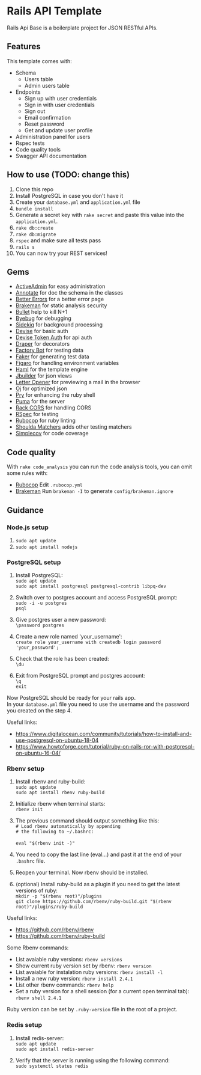 # Rails API Template

Rails Api Base is a boilerplate project for JSON RESTful APIs.

## Features

This template comes with:
- Schema
  - Users table
  - Admin users table
- Endpoints
  - Sign up with user credentials
  - Sign in with user credentials
  - Sign out
  - Email confirmation
  - Reset password
  - Get and update user profile
- Administration panel for users
- Rspec tests
- Code quality tools
- Swagger API documentation

## How to use (TODO: change this)

1. Clone this repo
2. Install PostgreSQL in case you don't have it
3. Create your `database.yml` and `application.yml` file
4. `bundle install`
5. Generate a secret key with `rake secret` and paste this value into the `application.yml`.
6. `rake db:create`
7. `rake db:migrate`
8. `rspec` and make sure all tests pass
9. `rails s`
10. You can now try your REST services!

## Gems

- [ActiveAdmin](https://github.com/activeadmin/activeadmin) for easy administration
- [Annotate](https://github.com/ctran/annotate_models) for doc the schema in the classes
- [Better Errors](https://github.com/charliesome/better_errors) for a better error page
- [Brakeman](https://github.com/presidentbeef/brakeman) for static analysis security
- [Bullet](https://github.com/flyerhzm/bullet) help to kill N+1
- [Byebug](https://github.com/deivid-rodriguez/byebug) for debugging
- [Sidekiq](https://github.com/mperham/sidekiq) for background processing
- [Devise](https://github.com/plataformatec/devise) for basic auth
- [Devise Token Auth](https://github.com/lynndylanhurley/devise_token_auth) for api auth
- [Draper](https://github.com/drapergem/draper) for decorators
- [Factory Bot](https://github.com/thoughtbot/factory_bot) for testing data
- [Faker](https://github.com/stympy/faker) for generating test data
- [Figaro](https://github.com/laserlemon/figaro) for handling environment variables
- [Haml](https://github.com/haml/haml) for the template engine
- [Jbuilder](https://github.com/rails/jbuilder) for json views
- [Letter Opener](https://github.com/ryanb/letter_opener) for previewing a mail in the browser
- [Oj](https://github.com/ohler55/oj) for optimized json
- [Pry](https://github.com/pry/pry) for enhancing the ruby shell
- [Puma](https://github.com/puma/puma) for the server
- [Rack CORS](https://github.com/cyu/rack-cors) for handling CORS
- [RSpec](https://github.com/rspec/rspec) for testing
- [Rubocop](https://github.com/bbatsov/rubocop/) for ruby linting
- [Shoulda Matchers](https://github.com/thoughtbot/shoulda-matchers) adds other testing matchers
- [Simplecov](https://github.com/colszowka/simplecov) for code coverage

## Code quality

With `rake code_analysis` you can run the code analysis tools, you can omit some rules with:

- [Rubocop](https://github.com/bbatsov/rubocop/blob/master/config/default.yml) Edit `.rubocop.yml`
- [Brakeman](https://github.com/presidentbeef/brakeman) Run `brakeman -I` to generate `config/brakeman.ignore`

## Guidance

### Node.js setup

1. `sudo apt update`
2. `sudo apt install nodejs`

### PostgreSQL setup

1. Install PostgreSQL:\
    `sudo apt update`\
    `sudo apt install postgresql postgresql-contrib libpq-dev`

2. Switch over to postgres account and access PostgreSQL prompt:\
    `sudo -i -u postgres`\
    `psql`

3. Give postgres user a new password:\
    `\password postgres`

4. Create a new role named 'your_username':\
    `create role your_username with createdb login password 'your_password';`

5. Check that the role has been created:\
    `\du`

6. Exit from PostgreSQL prompt and postgres account:\
    `\q`\
    `exit`

Now PostgreSQL should be ready for your rails app.\
In your `database.yml` file you need to use the username and the password you created on the step 4.

Useful links:
  - https://www.digitalocean.com/community/tutorials/how-to-install-and-use-postgresql-on-ubuntu-18-04
  - https://www.howtoforge.com/tutorial/ruby-on-rails-ror-with-postgresql-on-ubuntu-16-04/

### Rbenv setup

1. Install rbenv and ruby-build:\
    `sudo apt update`\
    `sudo apt install rbenv ruby-build`

2. Initialize rbenv when terminal starts:\
    `rbenv init`

3. The previous command should output something like this:\
    `# Load rbenv automatically by appending`\
    `# the following to ~/.bashrc:`\
    \
    `eval "$(rbenv init -)"`

4. You need to copy the last line (eval...) and past it at the end of your `.bashrc` file.

5. Reopen your terminal. Now rbenv should be installed.

6. (optional) Install ruby-build as a plugin if you need to get the latest versions of ruby:\
	  `mkdir -p "$(rbenv root)"/plugins`\
	  `git clone https://github.com/rbenv/ruby-build.git "$(rbenv root)"/plugins/ruby-build`

Useful links:
- https://github.com/rbenv/rbenv
- https://github.com/rbenv/ruby-build

Some Rbenv commands:
- List avaiable ruby versions: `rbenv versions`
- Show current ruby version set by rbenv: `rbenv version`
- List avaiable for instalation ruby versions: `rbenv install -l`
- Install a new ruby version: `rbenv install 2.4.1`
- List other rbenv commands: `rbenv help`
- Set a ruby version for a shell session (for a current open terminal tab): `rbenv shell 2.4.1`

Ruby version can be set by `.ruby-version` file in the root of a project.

### Redis setup

1. Install redis-server:\
    `sudo apt update`\
    `sudo apt install redis-server`

2. Verify that the server is running using the following command:\
    `sudo systemctl status redis`

